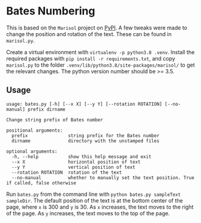 # Bates Numbering

This is based on the `Marisol` project on [PyPI](https://pypi.org/project/Marisol/). A few tweaks were made to change the position and rotation of the text. These can be found in `marisol.py`. 

Create a virtual environment with `virtualenv -p python3.8 .venv`. Install the required packages with `pip install -r requirements.txt`, and copy `marisol.py` to the folder `.venv/lib/python3.8/site-packages/marisol/` to get the relevant changes. The python version number should be >= 3.5.

## Usage
```
usage: bates.py [-h] [--x X] [--y Y] [--rotation ROTATION] [--no-manual] prefix dirname

Change string prefix of Bates number

positional arguments:
  prefix               string prefix for the Bates number
  dirname              directory with the unstamped files

optional arguments:
  -h, --help           show this help message and exit
  --x X                horizontal position of text
  --y Y                vertical position of text
  --rotation ROTATION  rotation of the text
  --no-manual          whether to manually set the text position. True if called, false otherwise
```

Run `bates.py` from the command line with `python bates.py sampleText sampleDir`.
The default position of the text is at the bottom center of the page, where `x` is 300 and `y` is 30.
As `x` increases, the text moves to the right of the page. As `y` increases, the text moves to the top of the page.